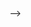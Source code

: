 <!-- # RBank
Testing workflow


<!-- name: CICD orchestrator

on:
  workflow_dispatch:

jobs:
  dev:
    name: Baking Build for Dev
    environment:
      name: dev
    runs-on: ubuntu-latest
    steps:
      - name: Run Dev Logic
        run: echo "Running Dev Logic"

      - name: Write Success Status
        run: echo "success" > dev_status.txt

      - name: Upload Dev Status
        uses: actions/upload-artifact@v4
        with:
          name: dev-status
          path: dev_status.txt

  corp4:
    name: Baking Build for Corp4
    environment:
      name: corp4
    runs-on: ubuntu-latest
    steps:
      - name: Try to Download Dev Status
        uses: actions/download-artifact@v4
        with:
          name: dev-status
        continue-on-error: true

      - name: Check Dev Result
        id: check_dev
        run: |
          if [[ -f dev_status.txt ]] && [[ "$(cat dev_status.txt)" == "success" ]]; then
            echo "Dev was successful."
            echo "skip=true" >> $GITHUB_OUTPUT
          else
            echo "Dev result not available or failed. Running logic."
            echo "skip=false" >> $GITHUB_OUTPUT
          fi

      - name: Exit Early Because Dev Was Successful
        if: steps.check_dev.outputs.skip == 'true'
        run: |
          echo "Dev succeeded. Skipping Corp4 logic."
          exit 0

      - name: Run Actual Corp4 Logic
        if: steps.check_dev.outputs.skip == 'false'
        run: |
          echo "Running Corp4 logic because Dev wasn't successful or hasn't run yet."
          # Add your actual logic here -->

 #  ##############################
<!-- name: CICD orchestrator

on:
  workflow_dispatch:

jobs:
  dev:
    name: Baking Build for Dev
    environment:
      name: dev
    runs-on: ubuntu-latest
    steps:
      - name: Try to Download Corp4 Status
        uses: actions/download-artifact@v4
        with:
          name: corp4-status
        continue-on-error: true

      - name: Check Corp4 Result
        id: check_corp4
        run: |
          if [[ -f corp4_status.txt ]] && [[ "$(cat corp4_status.txt)" == "success" ]]; then
            echo "CORP4 already succeeded. Exiting DEV job early."
            echo "skip=true" >> $GITHUB_OUTPUT
          else
            echo "CORP4 not complete or failed. Proceeding with DEV logic."
            echo "skip=false" >> $GITHUB_OUTPUT
          fi

      - name: Exit Early Because Corp4 Was Successful
        if: steps.check_corp4.outputs.skip == 'true'
        run: |
          echo "Skipping DEV logic because CORP4 was already successful."
          exit 0

      - name: Run Dev Logic
        if: steps.check_corp4.outputs.skip == 'false'
        run: echo "Running Dev Logic"

      - name: Write Success Status
        run: echo "success" > dev_status.txt

      - name: Upload Dev Status
        uses: actions/upload-artifact@v4
        with:
          name: dev-status
          path: dev_status.txt

  corp4:
    name: Baking Build for Corp4
    environment:
      name: corp4
    runs-on: ubuntu-latest
    steps:
      - name: Try to Download Dev Status
        uses: actions/download-artifact@v4
        with:
          name: dev-status
        continue-on-error: true

      - name: Check Dev Result
        id: check_dev
        run: |
          if [[ -f dev_status.txt ]] && [[ "$(cat dev_status.txt)" == "success" ]]; then
            echo "DEV already succeeded. Exiting CORP4 job early."
            echo "skip=true" >> $GITHUB_OUTPUT
          else
            echo "DEV not complete or failed. Proceeding with CORP4 logic."
            echo "skip=false" >> $GITHUB_OUTPUT
          fi

      - name: Exit Early Because Dev Was Successful
        if: steps.check_dev.outputs.skip == 'true'
        run: |
          echo "Skipping CORP4 logic because DEV was already successful."
          exit 0

      - name: Run Corp4 Logic
        if: steps.check_dev.outputs.skip == 'false'
        run: echo "Running Corp4 Logic"

      - name: Write Success Status
        run: echo "success" > corp4_status.txt

      - name: Upload Corp4 Status
        uses: actions/upload-artifact@v4
        with:
          name: corp4-status
          path: corp4_status.txt --> -->

<!-- ##############################
name: CICD orchestrator

on:
  workflow_dispatch:

############################
# Skipping job with if failure logic
############################

jobs:
  dev:
    if: failure()
    name: Baking Build for Dev
    environment:
      name: dev
    runs-on: ubuntu-latest
    steps:
      - name: Try to Download Corp4 and SIT1 Status
        continue-on-error: true
        run: |
          
          echo "This is dev job
        shell: bash
        
  corp4:
    name: Baking Build for Corp4
    environment:
      name: corp4
    runs-on: ubuntu-latest
    if: always()
    needs: [dev]
    steps:
      - name: Try to Download Dev and SIT1 Status
        continue-on-error: true
        run: echo "Trying to download dev-status and sit1-status if they exist"
        shell: bash
 -->

   
  
<!--  
####################################
# Skipping job with artifact  logic

####################################

name: CICD orchestrator

on:
  workflow_dispatch:

jobs:
  dev:
    name: Baking Build for Dev
    environment:
      name: dev
    runs-on: ubuntu-latest
    steps:
      - name: Try to Download Corp4 and SIT1 Status
        continue-on-error: true
        run: |
          gh_artifact_corp4_url="https://github.com/${{ github.repository }}/actions/artifacts"
          echo "Trying to download corp4-status and sit1-status if they exist"
        shell: bash

      - uses: actions/download-artifact@v4
        with:
          name: corp4-status
        continue-on-error: true

      - uses: actions/download-artifact@v4
        with:
          name: sit1-status
        continue-on-error: true

      - name: Check if Corp4 or SIT1 Already Succeeded
        id: check_others
        run: |
          if [[ -f corp4_status.txt && "$(cat corp4_status.txt)" == "success" ]] || \
             [[ -f sit1_status.txt && "$(cat sit1_status.txt)" == "success" ]]; then
            echo "Another job (CORP4 or SIT1) already succeeded. Skipping DEV."
            echo "skip=true" >> $GITHUB_OUTPUT
          else
            echo "No other job succeeded yet. Proceeding with DEV."
            echo "skip=false" >> $GITHUB_OUTPUT
          fi
      - name: Exit Early Because Other Job Succeeded
        if: steps.check_others.outputs.skip == 'true'
        run: |
          echo "Skipping DEV logic."
          exit 0
      - name: Run Dev Logic
        if: steps.check_others.outputs.skip == 'false'
        run: echo "Running Dev Logic"

      - name: Write Success Status
        run: echo "success" > dev_status.txt

      - name: Upload Dev Status
        uses: actions/upload-artifact@v4
        with:
          name: dev-status
          path: dev_status.txt

  corp4:
    name: Baking Build for Corp4
    environment:
      name: corp4
    runs-on: ubuntu-latest
    steps:
      - name: Try to Download Dev and SIT1 Status
        continue-on-error: true
        run: echo "Trying to download dev-status and sit1-status if they exist"
        shell: bash

      - uses: actions/download-artifact@v4
        with:
          name: dev-status
        continue-on-error: true

      - uses: actions/download-artifact@v4
        with:
          name: sit1-status
        continue-on-error: true

      - name: Check if Dev or SIT1 Already Succeeded
        id: check_others
        run: |
          if [[ -f dev_status.txt && "$(cat dev_status.txt)" == "success" ]] || \
             [[ -f sit1_status.txt && "$(cat sit1_status.txt)" == "success" ]]; then
            echo "Another job (DEV or SIT1) already succeeded. Skipping CORP4."
            echo "skip=true" >> $GITHUB_OUTPUT
          else
            echo "No other job succeeded yet. Proceeding with CORP4."
            echo "skip=false" >> $GITHUB_OUTPUT
          fi
      - name: Exit Early Because Other Job Succeeded
        if: steps.check_others.outputs.skip == 'true'
        run: |
          echo "Skipping CORP4 logic."
          exit 0
      - name: Run Corp4 Logic
        if: steps.check_others.outputs.skip == 'false'
        run: echo "Running Corp4 Logic"

      - name: Write Success Status
        run: echo "success" > corp4_status.txt

      - name: Upload Corp4 Status
        uses: actions/upload-artifact@v4
        with:
          name: corp4-status
          path: corp4_status.txt

  sit1:
    name: Baking Build for SIT1
    environment:
      name: sit1
    runs-on: ubuntu-latest
    steps:
      - name: Try to Download Dev and Corp4 Status
        continue-on-error: true
        run: echo "Trying to download dev-status and corp4-status if they exist"
        shell: bash

      - uses: actions/download-artifact@v4
        with:
          name: dev-status
        continue-on-error: true

      - uses: actions/download-artifact@v4
        with:
          name: corp4-status
        continue-on-error: true

      - name: Check if Dev or Corp4 Already Succeeded
        id: check_others
        run: |
          if [[ -f dev_status.txt && "$(cat dev_status.txt)" == "success" ]] || \
             [[ -f corp4_status.txt && "$(cat corp4_status.txt)" == "success" ]]; then
            echo "Another job (DEV or CORP4) already succeeded. Skipping SIT1."
            echo "skip=true" >> $GITHUB_OUTPUT
          else
            echo "No other job succeeded yet. Proceeding with SIT1."
            echo "skip=false" >> $GITHUB_OUTPUT
          fi
      - name: Exit Early Because Other Job Succeeded
        if: steps.check_others.outputs.skip == 'true'
        run: |
          echo "Skipping SIT1 logic."
          exit 0
      - name: Run SIT1 Logic
        if: steps.check_others.outputs.skip == 'false'
        run: echo "Running SIT1 Logic"

      - name: Write Success Status
        run: echo "success" > sit1_status.txt

      - name: Upload SIT1 Status
        uses: actions/upload-artifact@v4
        with:
          name: sit1-status
          path: sit1_status.txt -->